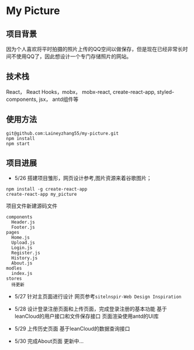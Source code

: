 # My Picture

## 项目背景
因为个人喜欢将平时拍摄的照片上传的QQ空间以做保存，但是现在已经非常长时间不使用QQ了，因此想设计一个专门存储照片的网站。

## 技术栈
React， React Hooks，mobx， mobx-react, create-react-app, styled-components, jsx， antd组件等

## 使用方法
```
git@github.com:Laineyzhang55/my-picture.git
npm install
npm start
```

## 项目进展
- 5/26 搭建项目雏形，网页设计参考,图片资源来着谷歌图片；
```
npm install -g create-react-app
create-react-app my_picture
```
项目文件新建源码文件
```
components
  Header.js
  Footer.js
pages
  Home.js
  Upload.js
  Login.js
  Register.js
  History.js
  About.js
modles
  index.js
stores
  待更新
```
- 5/27 针对主页面进行设计
  网页参考`sitelnspir-Web Design Inspiration`

- 5/28 设计登录注册页面和上传页面，完成登录注册的基本功能
  基于leanCloud的用户接口和文件保存接口
  页面渲染使用antd的UI库

- 5/29 上传历史页面
  基于leanCloud的数据查询接口

- 5/30 完成About页面
更新中...
